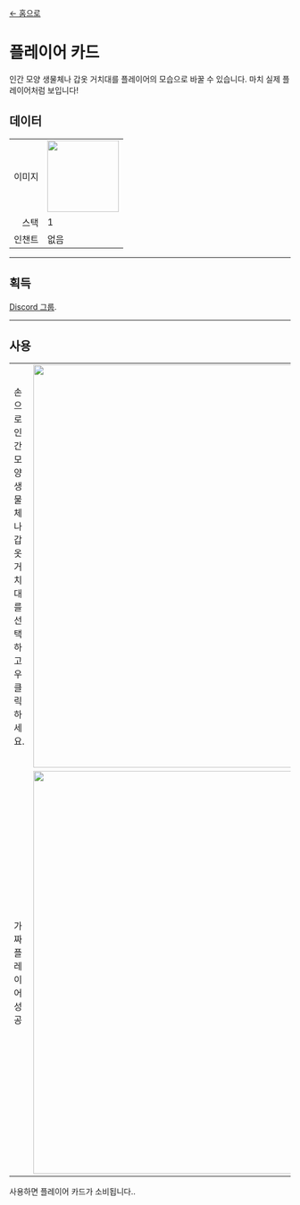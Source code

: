 [← 홈으로](../)
# 플레이어 카드
인간 모양 생물체나 갑옷 거치대를 플레이어의 모습으로 바꿀 수 있습니다. 마치 실제 플레이어처럼 보입니다!

## 데이터
<table>
    <tr><td align="end">이미지</td><td><img src="https://i.imgur.com/nSlDuha.png" width="128"/></td></tr>
    <tr><td align="end">스택</td><td>1</td></tr>
    <tr><td align="end">인챈트</td><td>없음</td></tr>
</table>

---

## 획득
[Discord 그룹](../feature/discord_server.md).

---

## 사용
<table>
    <tr><td>손으로 인간 모양 생물체나 갑옷 거치대를 선택하고 우클릭하세요.</td><td><img src="https://i.imgur.com/LgRaNmZ.png" width="720"/></td></tr>
    <tr><td>가짜 플레이어 성공</td><td><img src="https://i.imgur.com/pSmY96m.png" width="720"/></td></tr>
</table>

사용하면 플레이어 카드가 소비됩니다..
